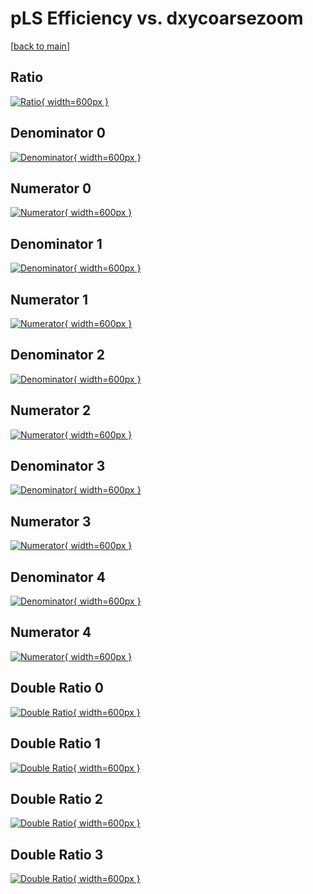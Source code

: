 # pLS Efficiency vs. dxycoarsezoom

[[back to main](./)]



## Ratio

[![Ratio](../mtv/var/pLS_base_0_1_eff_dxycoarsezoom.png){ width=600px }](../mtv/var/pLS_base_0_1_eff_dxycoarsezoom.pdf)

## Denominator 0

[![Denominator](../mtv/den/pLS_base_0_1_eff_dxycoarsezoom_den0.png){ width=600px }](../mtv/den/pLS_base_0_1_eff_dxycoarsezoom_den0.pdf)

## Numerator 0

[![Numerator](../mtv/num/pLS_base_0_1_eff_dxycoarsezoom_num0.png){ width=600px }](../mtv/num/pLS_base_0_1_eff_dxycoarsezoom_num0.pdf)

## Denominator 1

[![Denominator](../mtv/den/pLS_base_0_1_eff_dxycoarsezoom_den1.png){ width=600px }](../mtv/den/pLS_base_0_1_eff_dxycoarsezoom_den1.pdf)

## Numerator 1

[![Numerator](../mtv/num/pLS_base_0_1_eff_dxycoarsezoom_num1.png){ width=600px }](../mtv/num/pLS_base_0_1_eff_dxycoarsezoom_num1.pdf)

## Denominator 2

[![Denominator](../mtv/den/pLS_base_0_1_eff_dxycoarsezoom_den2.png){ width=600px }](../mtv/den/pLS_base_0_1_eff_dxycoarsezoom_den2.pdf)

## Numerator 2

[![Numerator](../mtv/num/pLS_base_0_1_eff_dxycoarsezoom_num2.png){ width=600px }](../mtv/num/pLS_base_0_1_eff_dxycoarsezoom_num2.pdf)

## Denominator 3

[![Denominator](../mtv/den/pLS_base_0_1_eff_dxycoarsezoom_den3.png){ width=600px }](../mtv/den/pLS_base_0_1_eff_dxycoarsezoom_den3.pdf)

## Numerator 3

[![Numerator](../mtv/num/pLS_base_0_1_eff_dxycoarsezoom_num3.png){ width=600px }](../mtv/num/pLS_base_0_1_eff_dxycoarsezoom_num3.pdf)

## Denominator 4

[![Denominator](../mtv/den/pLS_base_0_1_eff_dxycoarsezoom_den4.png){ width=600px }](../mtv/den/pLS_base_0_1_eff_dxycoarsezoom_den4.pdf)

## Numerator 4

[![Numerator](../mtv/num/pLS_base_0_1_eff_dxycoarsezoom_num4.png){ width=600px }](../mtv/num/pLS_base_0_1_eff_dxycoarsezoom_num4.pdf)

## Double Ratio 0

[![Double Ratio](../mtv/ratio/pLS_base_0_1_eff_dxycoarsezoom_ratio0.png){ width=600px }](../mtv/ratio/pLS_base_0_1_eff_dxycoarsezoom_ratio0.pdf)

## Double Ratio 1

[![Double Ratio](../mtv/ratio/pLS_base_0_1_eff_dxycoarsezoom_ratio1.png){ width=600px }](../mtv/ratio/pLS_base_0_1_eff_dxycoarsezoom_ratio1.pdf)

## Double Ratio 2

[![Double Ratio](../mtv/ratio/pLS_base_0_1_eff_dxycoarsezoom_ratio2.png){ width=600px }](../mtv/ratio/pLS_base_0_1_eff_dxycoarsezoom_ratio2.pdf)

## Double Ratio 3

[![Double Ratio](../mtv/ratio/pLS_base_0_1_eff_dxycoarsezoom_ratio3.png){ width=600px }](../mtv/ratio/pLS_base_0_1_eff_dxycoarsezoom_ratio3.pdf)

